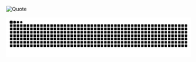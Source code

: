 ![Quote](https://github-readme-quotes-bay.vercel.app/quote?theme=vue-dark&animation=default&layout=churchill&font=Redressed&quoteType=quote-for-the-day?quotesUrl=https://github.com/Adr01dos/Adr01dos/blob/main/quotes)

<picture>
  <source media="(prefers-color-scheme: dark)" srcset="https://raw.githubusercontent.com/Adr01dos/Adr01dos/output/github-contribution-grid-snake-dark.svg">
  <source media="(prefers-color-scheme: light)" srcset="https://raw.githubusercontent.com/Adr01dos/Adr01dos/output/github-contribution-grid-snake.svg">
  <img alt="github contribution grid snake animation" src="https://raw.githubusercontent.com/Adr01dos/Adr01dos/output/github-contribution-grid-snake.svg">
</picture>


<!--
**Adr01dos/Adr01dos** is a ✨ _special_ ✨ repository because its `README.md` (this file) appears on your GitHub profile.

Here are some ideas to get you started:

- 🔭 I’m currently working on ...
- 🌱 I’m currently learning ...
- 👯 I’m looking to collaborate on ...
- 🤔 I’m looking for help with ...
- 💬 Ask me about ...
- 📫 How to reach me: ...
- 😄 Pronouns: ...
- ⚡ Fun fact: ...
-->
